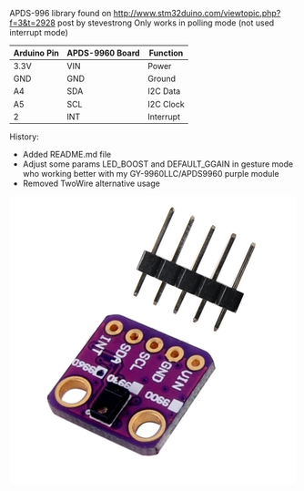 APDS-996 library found on http://www.stm32duino.com/viewtopic.php?f=3&t=2928 post by stevestrong
Only works in polling mode (not used interrupt mode)

| Arduino Pin | APDS-9960 Board | Function |
| --- | --- | --- |
| 3.3V | VIN | Power |
| GND | GND | Ground |
| A4 | SDA | I2C Data |
| A5 | SCL | I2C Clock |
| 2 | INT | Interrupt |

History:
* Added README.md file
* Adjust some params LED_BOOST and DEFAULT_GGAIN in gesture mode who working better with my GY-9960LLC/APDS9960 purple module
* Removed TwoWire alternative usage

![alt text](APDS9960-purple.jpg "Purple module GY-9960LLC APDS9960")
